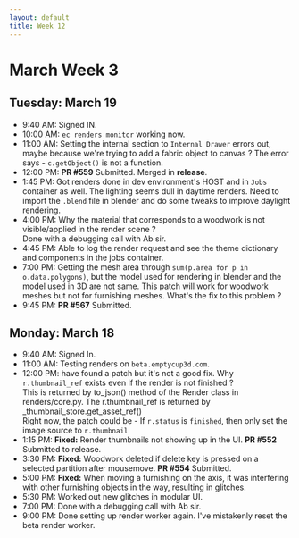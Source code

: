 ```yaml
---
layout: default
title: Week 12
---
```


# **March Week 3**
## **Tuesday: March 19**
- 9:40  AM: Signed IN.
- 10:00 AM: `ec renders monitor` working now.
- 11:00 AM: Setting the internal section to `Internal Drawer` errors out, maybe because we're trying to add a fabric object to canvas ? The error says - `c.getObject()` is not a function.
- 12:00 PM: **PR #559** Submitted. Merged in **release**.
- 1:45  PM: Got renders done in dev environment's HOST and in `Jobs` container as well. The lighting seems dull in daytime renders. Need to import the `.blend` file in blender and do some tweaks to improve daylight rendering.
- 4:00  PM: Why the material that corresponds to a woodwork is not visible/applied in the render scene ? <br>   Done with a debugging call with Ab sir. 
- 4:45  PM: Able to log the render request and see the theme dictionary and components in the jobs container.
- 7:00  PM: Getting the mesh area through `sum(p.area for p in o.data.polygons)`, but the model used for rendering in blender and the model used in 3D are not same. This patch will work for woodwork meshes but not for furnishing meshes. What's the fix to this problem ?
- 9:45  PM: **PR #567** Submitted.

## **Monday: March 18**
- 9:40  AM: Signed In.
- 11:00 AM: Testing renders on `beta.emptycup3d.com`.
- 12:00 PM:  have found a patch but it's not a good fix. Why `r.thumbnail_ref` exists even if the render is not finished ?<br>
This is returned by to_json() method of the Render class in renders/core.py. The r.thumbnail_ref is returned by _thumbnail_store.get_asset_ref()<br>
Right now, the patch could be - If `r.status` is `finished`, then only set the image source to `r.thumbnail`
- 1:15  PM: **Fixed:** Render thumbnails not showing up in the UI. **PR #552** Submitted to release.
- 3:30  PM: **Fixed:** Woodwork deleted if delete key is pressed on a selected partition after mousemove. **PR #554** Submitted.
- 5:00  PM: **Fixed:** When moving a furnishing on the axis, it was interfering with other furnishing objects in the way, resulting in glitches.
- 5:30  PM: Worked out new glitches in modular UI.
- 7:00  PM: Done with a debugging call with Ab sir.
- 9:00  PM: Done setting up render worker again. I've mistakenly reset the beta render worker.
